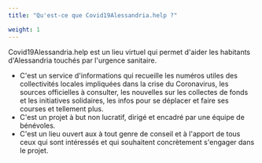```yaml
---
title: "Qu'est-ce que Covid19Alessandria.help ?"

weight: 1
---
```


Covid19Alessandria.help est un lieu virtuel qui permet d'aider les habitants d'Alessandria touchés par l'urgence sanitaire.

* C'est un service d'informations qui recueille les numéros utiles des collectivités locales impliquées dans la crise du Coronavirus, les sources officielles à consulter, les nouvelles sur les collectes de fonds et les initiatives solidaires, les infos pour se déplacer et faire ses courses et tellement plus.
* C'est un projet à but non lucratif, dirigé et encadré par une équipe de bénévoles.
* C'est un lieu ouvert aux à tout genre de conseil et à l'apport de tous ceux qui sont intéressés et qui souhaitent concrètement s'engager dans le projet.
